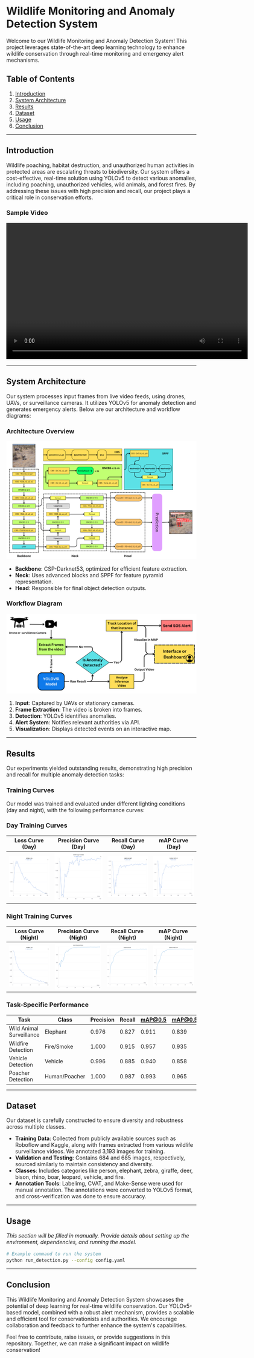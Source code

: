 # Wildlife Monitoring and Anomaly Detection System

Welcome to our Wildlife Monitoring and Anomaly Detection System! This project leverages state-of-the-art deep learning technology to enhance wildlife conservation through real-time monitoring and emergency alert mechanisms.

## Table of Contents

1. [Introduction](#introduction)
2. [System Architecture](#system-architecture)
3. [Results](#results)
4. [Dataset](#dataset)
5. [Usage](#usage)
6. [Conclusion](#conclusion)

---

## Introduction

Wildlife poaching, habitat destruction, and unauthorized human activities in protected areas are escalating threats to biodiversity. Our system offers a cost-effective, real-time solution using YOLOv5 to detect various anomalies, including poaching, unauthorized vehicles, wild animals, and forest fires. By addressing these issues with high precision and recall, our project plays a critical role in conservation efforts.

### Sample Video
<video width="640" height="360" controls>
  <source src="./assets/sample.mp4" type="video/mp4">
  Your browser does not support the video tag.
</video>

---

## System Architecture

Our system processes input frames from live video feeds, using drones, UAVs, or surveillance cameras. It utilizes YOLOv5 for anomaly detection and generates emergency alerts. Below are our architecture and workflow diagrams:

### Architecture Overview
![Architecture Diagram](./assets/YOLOV5l%20Architecture.png)  

- **Backbone**: CSP-Darknet53, optimized for efficient feature extraction.
- **Neck**: Uses advanced blocks and SPPF for feature pyramid representation.
- **Head**: Responsible for final object detection outputs.

### Workflow Diagram
![Workflow Diagram](./assets/Workflow-yolov5l.png)  

1. **Input**: Captured by UAVs or stationary cameras.
2. **Frame Extraction**: The video is broken into frames.
3. **Detection**: YOLOv5 identifies anomalies.
4. **Alert System**: Notifies relevant authorities via API.
5. **Visualization**: Displays detected events on an interactive map.

---

## Results

Our experiments yielded outstanding results, demonstrating high precision and recall for multiple anomaly detection tasks:

### Training Curves

Our model was trained and evaluated under different lighting conditions (day and night), with the following performance curves:

### Day Training Curves
| Loss Curve (Day) | Precision Curve (Day) | Recall Curve (Day) | mAP Curve (Day) |
|:----------------:|:---------------------:|:------------------:|:---------------:|
| ![Loss Curve (Day)](./assets/day-valbox.png) | ![Precision Curve (Day)](./assets/day-pr.png) | ![Recall Curve (Day)](./assets/day-recall.png) | ![mAP Curve (Day)](./assets/day-map05.png) |

### Night Training Curves
| Loss Curve (Night) | Precision Curve (Night) | Recall Curve (Night) | mAP Curve (Night) |
|:------------------:|:-----------------------:|:--------------------:|:-----------------:|
| ![Loss Curve (Night)](./assets/night-val-boxloss.png) | ![Precision Curve (Night)](./assets/metrics_precision.png) | ![Recall Curve (Night)](./assets/metrics_recall.png) | ![mAP Curve (Night)](./assets/metrics_mAP_0.5.png) |


### Task-Specific Performance
| Task                     | Class         | Precision | Recall | mAP@0.5 | mAP@0.5:0.9 |
|-------------------------- |-------------- |-----------|--------|---------|-------------|
| Wild Animal Surveillance  | Elephant      | 0.976     | 0.827  | 0.911   | 0.839       |
| Wildfire Detection        | Fire/Smoke    | 1.000     | 0.915  | 0.957   | 0.935       |
| Vehicle Detection         | Vehicle       | 0.996     | 0.885  | 0.940   | 0.858       |
| Poacher Detection         | Human/Poacher | 1.000     | 0.987  | 0.993   | 0.965       |

---

## Dataset

Our dataset is carefully constructed to ensure diversity and robustness across multiple classes.

- **Training Data**: Collected from publicly available sources such as Roboflow and Kaggle, along with frames extracted from various wildlife surveillance videos. We annotated 3,193 images for training.
- **Validation and Testing**: Contains 684 and 685 images, respectively, sourced similarly to maintain consistency and diversity.
- **Classes**: Includes categories like person, elephant, zebra, giraffe, deer, bison, rhino, boar, leopard, vehicle, and fire.
- **Annotation Tools**: Labelimg, CVAT, and Make-Sense were used for manual annotation. The annotations were converted to YOLOv5 format, and cross-verification was done to ensure accuracy.

---

## Usage

*This section will be filled in manually. Provide details about setting up the environment, dependencies, and running the model.*

```bash
# Example command to run the system
python run_detection.py --config config.yaml
```

---


## Conclusion

This Wildlife Monitoring and Anomaly Detection System showcases the potential of deep learning for real-time wildlife conservation. Our YOLOv5-based model, combined with a robust alert mechanism, provides a scalable and efficient tool for conservationists and authorities. We encourage collaboration and feedback to further enhance the system's capabilities.

Feel free to contribute, raise issues, or provide suggestions in this repository. Together, we can make a significant impact on wildlife conservation!

